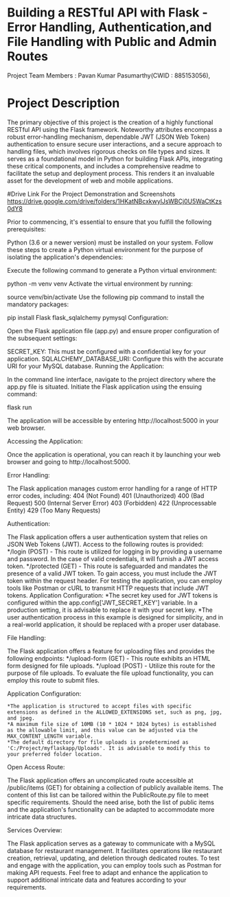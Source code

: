 # Building a RESTful API with Flask - Error Handling, Authentication,and File Handling with Public and Admin Routes


Project Team Members :
Pavan Kumar Pasumarthy(CWID : 885153056),

# Project Description 

The primary objective of this project is the creation of a highly functional RESTful API using the Flask framework. Noteworthy attributes encompass a robust error-handling mechanism, dependable JWT (JSON Web Token) authentication to ensure secure user interactions, and a secure approach to handling files, which involves rigorous checks on file types and sizes. It serves as a foundational model in Python for building Flask APIs, integrating these critical components, and includes a comprehensive readme to facilitate the setup and deployment process. This renders it an invaluable asset for the development of web and mobile applications.

#Drive Link For the Project Demonstration and Screenshots
https://drive.google.com/drive/folders/1HKatNBcxkwylJsWBCj0U5WaCtKzs0dY8

Prior to commencing, it's essential to ensure that you fulfill the following prerequisites:

Python (3.6 or a newer version) must be installed on your system.
Follow these steps to create a Python virtual environment for the purpose of isolating the application's dependencies:

Execute the following command to generate a Python virtual environment:

python -m venv venv
Activate the virtual environment by running:


source venv/bin/activate
Use the following pip command to install the mandatory packages:


pip install Flask flask_sqlalchemy pymysql
Configuration:

Open the Flask application file (app.py) and ensure proper configuration of the subsequent settings:

SECRET_KEY: This must be configured with a confidential key for your application.
SQLALCHEMY_DATABASE_URI: Configure this with the accurate URI for your MySQL database.
Running the Application:

In the command line interface, navigate to the project directory where the app.py file is situated. Initiate the Flask application using the ensuing command:

flask run

The application will be accessible by entering http://localhost:5000 in your web browser.

Accessing the Application:

Once the application is operational, you can reach it by launching your web browser and going to http://localhost:5000.


Error Handling:

The Flask application manages custom error handling for a range of HTTP error codes, including:
	404 (Not Found)
	401 (Unauthorized)
	400 (Bad Request)
	500 (Internal Server Error)
	403 (Forbidden)
	422  (Unprocessable Entity)
	429  (Too Many Requests)

Authentication:

The Flask application offers a user authentication system that relies on JSON Web Tokens (JWT).
Access to the following routes is provided:
	*/login (POST) - This route is utilized for logging in by providing a username and password. In the case of valid credentials, it will furnish a JWT access token.
	*/protected (GET) - This route is safeguarded and mandates the presence of a valid JWT token. To gain access, you must include the JWT token within the request header.
For testing the application, you can employ tools like Postman or cURL to transmit HTTP requests that include JWT tokens.
Application Configuration:
	*The secret key used for JWT tokens is configured within the app.config['JWT_SECRET_KEY'] variable. In a production setting, it is advisable to replace it with your secret key.
	*The user authentication process in this example is designed for simplicity, and in a real-world application, it should be replaced with a proper user database.
 
File Handling:

The Flask application offers a feature for uploading files and provides the following endpoints:
	*/upload-form (GET) - This route exhibits an HTML form designed for file uploads.
	*/upload (POST) - Utilize this route for the purpose of file uploads. To evaluate the file upload functionality, you can employ this route to submit files.

Application Configuration:

	*The application is structured to accept files with specific extensions as defined in the ALLOWED_EXTENSIONS set, such as png, jpg, and jpeg.
	*A maximum file size of 10MB (10 * 1024 * 1024 bytes) is established as the allowable limit, and this value can be adjusted via the MAX_CONTENT_LENGTH variable.
	*The default directory for file uploads is predetermined as 'C:/Project/myflaskapp/Uploads'. It is advisable to modify this to your preferred folder location.


Open Access Route:

The Flask application offers an uncomplicated route accessible at /public/items (GET) for obtaining a collection of publicly available items. The content of this list can be tailored within the PublicRoute.py file to meet specific requirements. 
Should the need arise, both the list of public items and the application's functionality can be adapted to accommodate more intricate data structures.


Services Overview:

The Flask application serves as a gateway to communicate with a MySQL database for restaurant management. It facilitates operations like restaurant creation, retrieval, updating, and deletion through dedicated routes. 
To test and engage with the application, you can employ tools such as Postman for making API requests.
Feel free to adapt and enhance the application to support additional intricate data and features according to your requirements.
